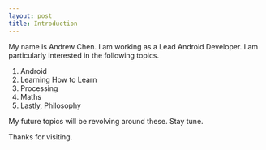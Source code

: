 ```yaml
---
layout: post
title: Introduction 
---
```


My name is Andrew Chen. I am working as a Lead Android Developer. I am particularly interested in the following topics.

1. Android
2. Learning How to Learn
3. Processing
4. Maths 
5. Lastly, Philosophy

My future topics will be revolving around these. Stay tune. 

Thanks for visiting. 